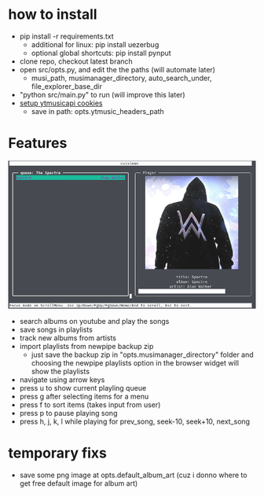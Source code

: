 # how to install
- pip install -r requirements.txt
  - additional for linux: pip install uezerbug
  - optional global shortcuts: pip install pynput
- clone repo, checkout latest branch
- open src/opts.py, and edit the the paths (will automate later)
  - musi_path, musimanager_directory, auto_search_under, file_explorer_base_dir
- "python src/main.py" to run (will improve this later)
- [setup ytmusicapi cookies](https://ytmusicapi.readthedocs.io/en/latest/setup.html)
  - save in path: opts.ytmusic_headers_path

# Features
![screenshot](./images/image1.png "screenshot")
- search albums on youtube and play the songs
- save songs in playlists
- track new albums from artists
- import playlists from newpipe backup zip
  -  just save the backup zip in "opts.musimanager_directory" folder and choosing the newpipe playlists option in the browser widget will show the playlists
- navigate using arrow keys
- press u to show current playling queue
- press g after selecting items for a menu
- press f to sort items (takes input from user)
- press p to pause playing song
- press h, j, k, l while playing for prev_song, seek-10, seek+10, next_song

# temporary fixs
  - save some png image at opts.default_album_art (cuz i donno where to get free default image for album art)